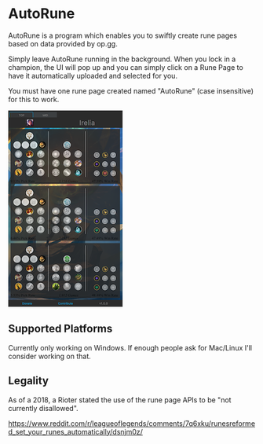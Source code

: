 # AutoRune

AutoRune is a program which enables you to swiftly create rune pages based on data provided by op.gg.

Simply leave AutoRune running in the background. When you lock in a champion, the UI will pop up and you can simply click on a Rune Page to have it automatically uploaded and selected for you.

You must have one rune page created named "AutoRune" (case insensitive) for this to work.

![Championify](src/main/resources/screenshots/screenshot.png)

## Supported Platforms

Currently only working on Windows. If enough people ask for Mac/Linux I'll consider working on that.

## Legality

As of a 2018, a Rioter stated the use of the rune page APIs to be "not currently disallowed".

https://www.reddit.com/r/leagueoflegends/comments/7q6xku/runesreformed_set_your_runes_automatically/dsnjm0z/
